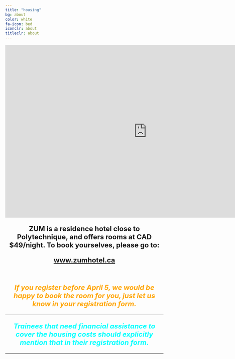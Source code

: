 ```yaml
---
title: "housing"
bg: about
color: white
fa-icon: bed
iconclr: about
titleclr: about 
---
```



<iframe width="900" height="550" src="https://www.zumhotel.ca/en/gallery/" frameborder="0" scrolling="no"></iframe>

<p style="font-weight:bold; text-align:center; font-size:22px">ZUM is a residence hotel close to Polytechnique, and offers rooms at CAD $49/night. To book yourselves, please go to:</p>

<u><p style="font-weight:bold; text-align:center; font-size:22px; color:teal"><a href="www.zumhotel.ca" target="blank">www.zumhotel.ca</a></u>

<br>
 
<center><i class="fa fa-exclamation-triangle fa-4x fa-orange"></center>
<p style="color:orange; font-weight:bold; text-align:center; font-size:22px">If you register before April 5, we would be happy to book the room for you, just let us know in your registration form.</p>

***
<center><i class="fa fa-exclamation-triangle fa-4x fa-aqua"></center>
<p style="color:aqua; font-weight:bold; text-align:center; font-size:22px">
Trainees that need financial assistance to cover the housing costs should explicitly mention that in their registration form.</p>

*** 
